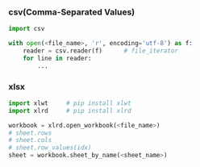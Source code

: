 
### csv(Comma-Separated Values)
```python
import csv

with open(<file_name>, 'r', encoding='utf-8') as f:
    reader = csv.reader(f)      # file_iterator
    for line in reader:
        ...
```


### xlsx
```python
import xlwt     # pip install xlwt
import xlrd     # pip install xlrd

workbook = xlrd.open_workbook(<file_name>)
# sheet.rows
# sheet.cols
# sheet.row_values(idx)
sheet = workbook.sheet_by_name(<sheet_name>)
```